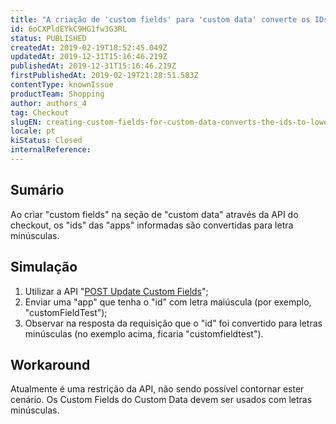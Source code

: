 ```yaml
---
title: "A criação de 'custom fields' para 'custom data' converte os IDs para letras minúsculas"
id: 6oCXPldEYkC9HG1fw3G3RL
status: PUBLISHED
createdAt: 2019-02-19T18:52:45.049Z
updatedAt: 2019-12-31T15:16:46.219Z
publishedAt: 2019-12-31T15:16:46.219Z
firstPublishedAt: 2019-02-19T21:28:51.583Z
contentType: knownIssue
productTeam: Shopping
author: authors_4
tag: Checkout
slugEN: creating-custom-fields-for-custom-data-converts-the-ids-to-lowercase
locale: pt
kiStatus: Closed
internalReference: 
---
```


## Sumário

Ao criar "custom fields" na seção de "custom data" através da API do checkout, os "ids" das "apps" informadas são convertidas para letra minúsculas.

## Simulação

1. Utilizar a API "[POST Update Custom Fields](https://documenter.getpostman.com/view/18468/vtex-checkout-api/6Z2QYJM#dc90afae-a4e5-59c5-1854-fc0fa81c99ee)";
2. Enviar uma "app" que tenha o "id" com letra maiúscula (por exemplo, "customFieldTest");
3. Observar na resposta da requisição que o "id" foi convertido para letras minúsculas (no exemplo acima, ficaria "customfieldtest").

## Workaround

Atualmente é uma restrição da API, não sendo possível contornar ester cenário. Os Custom Fields do Custom Data devem ser usados com letras minúsculas.

